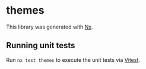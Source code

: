 # themes

This library was generated with [Nx](https://nx.dev).

## Running unit tests

Run `nx test themes` to execute the unit tests via [Vitest](https://vitest.dev/).
